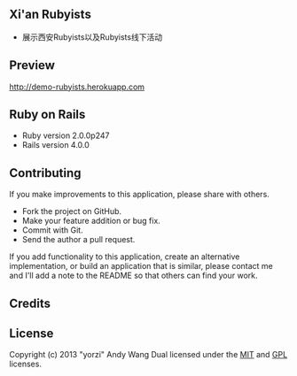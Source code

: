 ## Xi'an Rubyists

- 展示西安Rubyists以及Rubyists线下活动

## Preview
http://demo-rubyists.herokuapp.com


## Ruby on Rails

* Ruby version 2.0.0p247
* Rails version 4.0.0


## Contributing

If you make improvements to this application, please share with others.

* Fork the project on GitHub.
* Make your feature addition or bug fix.
* Commit with Git.
* Send the author a pull request.

If you add functionality to this application, create an alternative implementation, or build an application that is similar, please contact me and I'll add a note to the README so that others can find your work.

## Credits


## License

Copyright (c) 2013 "yorzi" Andy Wang
Dual licensed under the [MIT](http://www.opensource.org/licenses/mit-license.php) and [GPL](http://www.gnu.org/licenses/gpl.html) licenses.